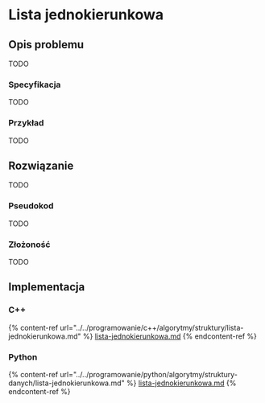 # Lista jednokierunkowa

## Opis problemu

TODO

### Specyfikacja

TODO

### Przykład

TODO

## Rozwiązanie

TODO

### Pseudokod

TODO

### Złożoność

TODO

## Implementacja

### C++

{% content-ref url="../../programowanie/c++/algorytmy/struktury/lista-jednokierunkowa.md" %}
[lista-jednokierunkowa.md](../../programowanie/c++/algorytmy/struktury/lista-jednokierunkowa.md)
{% endcontent-ref %}

### Python

{% content-ref url="../../programowanie/python/algorytmy/struktury-danych/lista-jednokierunkowa.md" %}
[lista-jednokierunkowa.md](../../programowanie/python/algorytmy/struktury-danych/lista-jednokierunkowa.md)
{% endcontent-ref %}
